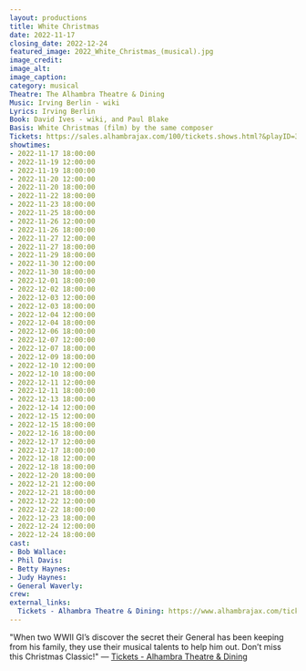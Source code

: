```yaml
---
layout: productions
title: White Christmas
date: 2022-11-17
closing_date: 2022-12-24
featured_image: 2022_White_Christmas_(musical).jpg
image_credit:
image_alt:
image_caption:
category: musical
Theatre: The Alhambra Theatre & Dining
Music: Irving Berlin - wiki
Lyrics: Irving Berlin
Book: David Ives - wiki, and Paul Blake
Basis: White Christmas (film) by the same composer
Tickets: https://sales.alhambrajax.com/100/tickets.shows.html?&playID=396&code=JaxPlays
showtimes:
- 2022-11-17 18:00:00
- 2022-11-19 12:00:00
- 2022-11-19 18:00:00
- 2022-11-20 12:00:00
- 2022-11-20 18:00:00
- 2022-11-22 18:00:00
- 2022-11-23 18:00:00
- 2022-11-25 18:00:00
- 2022-11-26 12:00:00
- 2022-11-26 18:00:00
- 2022-11-27 12:00:00
- 2022-11-27 18:00:00
- 2022-11-29 18:00:00
- 2022-11-30 12:00:00
- 2022-11-30 18:00:00
- 2022-12-01 18:00:00
- 2022-12-02 18:00:00
- 2022-12-03 12:00:00
- 2022-12-03 18:00:00
- 2022-12-04 12:00:00
- 2022-12-04 18:00:00
- 2022-12-06 18:00:00
- 2022-12-07 12:00:00
- 2022-12-07 18:00:00
- 2022-12-09 18:00:00
- 2022-12-10 12:00:00
- 2022-12-10 18:00:00
- 2022-12-11 12:00:00
- 2022-12-11 18:00:00
- 2022-12-13 18:00:00
- 2022-12-14 12:00:00
- 2022-12-15 12:00:00
- 2022-12-15 18:00:00
- 2022-12-16 18:00:00
- 2022-12-17 12:00:00
- 2022-12-17 18:00:00
- 2022-12-18 12:00:00
- 2022-12-18 18:00:00
- 2022-12-20 18:00:00
- 2022-12-21 12:00:00
- 2022-12-21 18:00:00
- 2022-12-22 12:00:00
- 2022-12-22 18:00:00
- 2022-12-23 18:00:00
- 2022-12-24 12:00:00
- 2022-12-24 18:00:00
cast:
- Bob Wallace:
- Phil Davis:
- Betty Haynes:
- Judy Haynes:
- General Waverly:
crew:
external_links:
  Tickets - Alhambra Theatre & Dining: https://www.alhambrajax.com/tickets/
---
```

"When two WWII GI’s discover the secret their General has been keeping from his family, they use their musical talents to help him out. Don’t miss this Christmas Classic!" — [Tickets - Alhambra Theatre & Dining](https://www.alhambrajax.com/tickets/)

